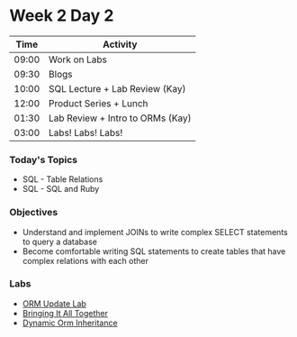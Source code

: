 # Week 2 Day 2

| Time | Activity |
| --- | --- |
| 09:00 | Work on Labs |
| 09:30 | Blogs |
| 10:00 | SQL Lecture + Lab Review (Kay) |
| 12:00 | Product Series + Lunch |
| 01:30 | Lab Review + Intro to ORMs (Kay) |
| 03:00 | Labs! Labs! Labs! |

### Today's Topics
+ SQL - Table Relations
+ SQL - SQL and Ruby

### Objectives

- Understand and implement JOINs to write complex SELECT statements to query a database
- Become comfortable writing SQL statements to create tables that have complex relations with each other

### Labs
- [ORM Update Lab](https://github.com/learn-co-students/orm-update-lab-web-0217)
- [Bringing It All Together](https://github.com/learn-co-students/bringing-it-all-together-web-0217)
- [Dynamic Orm Inheritance](https://github.com/learn-co-students/dynamic-orm-inheritance-web-0217)
